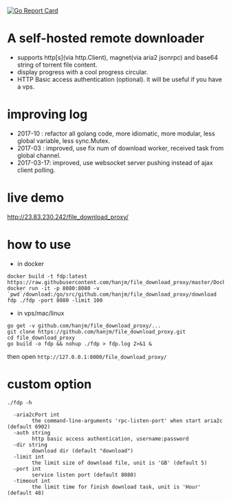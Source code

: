 [![Go Report Card](https://goreportcard.com/badge/github.com/hanjm/file_download_proxy)](https://goreportcard.com/report/github.com/hanjm/file_download_proxy)

# A self-hosted remote downloader
- supports http[s](via http.Client), magnet(via aria2 jsonrpc) and base64 string of torrent file content.
- display progress with a cool progress circular.
- HTTP Basic access authentication (optional).
it will be useful if you have a vps.

# improving log
 - 2017-10   : refactor all golang code, more idiomatic, more modular, less global variable, less sync.Mutex.
 - 2017-03   : improved, use fix num of download worker, received task from global channel.
 - 2017-03-17: improved, use websocket server pushing instead of ajax client polling.

# live demo
<http://23.83.230.242/file_download_proxy/>

# how to use
- in docker

```shell
docker build -t fdp:latest https://raw.githubusercontent.com/hanjm/file_download_proxy/master/Dockerfile
docker run -it -p 8080:8080 -v `pwd`/download:/go/src/github.com/hanjm/file_download_proxy/download fdp ./fdp -port 8080 -limit 100
```

- in vps/mac/linux

```shell
go get -v github.com/hanjm/file_download_proxy/...
git clone https://github.com/hanjm/file_download_proxy.git
cd file_download_proxy
go build -o fdp && nohup ./fdp > fdp.log 2>&1 &
```

then open `http://127.0.0.1:8000/file_download_proxy/`

# custom option
`./fdp -h`
```
  -aria2cPort int
        the command-line-arguments 'rpc-listen-port' when start aria2c (default 6902)
  -auth string
        http basic access authentication, username:password
  -dir string
        download dir (default "download")
  -limit int
        the limit size of download file, unit is 'GB' (default 5)
  -port int
        service listen port (default 8080)
  -timeout int
        the limit time for finish download task, unit is 'Hour' (default 48)
```